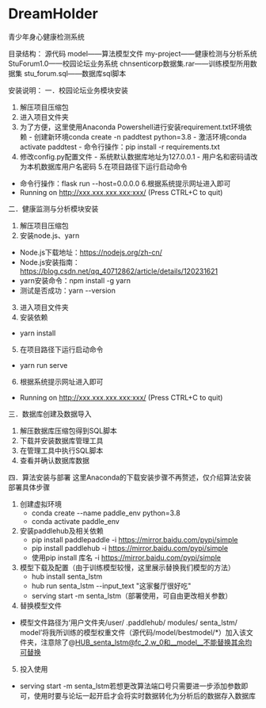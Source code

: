 # DreamHolder
青少年身心健康检测系统

目录结构：
源代码
        model——算法模型文件
        my-project——健康检测与分析系统
        StuForum1.0——校园论坛业务系统
chnsenticorp数据集.rar——训练模型所用数据集
stu_forum.sql——数据库sql脚本

安装说明：
一．校园论坛业务模块安装
1. 解压项目压缩包
2. 进入项目文件夹
3. 为了方便，这里使用Anaconda Powershell进行安装requirement.txt环境依赖
        - 创建新环境conda create -n paddtest python=3.8
        - 激活环境conda activate paddtest
        - 命令行操作：pip install -r requirements.txt
4. 修改config.py配置文件
        - 系统默认数据库地址为127.0.0.1
        - 用户名和密码请改为本机数据库用户名密码
5.在项目路径下运行启动命令
- 命令行操作：flask run --host=0.0.0.0
6.根据系统提示网址进入即可
- Running on http://xxx.xxx.xxx.xxx:xxx/ (Press CTRL+C to quit)

二．健康监测与分析模块安装
1. 解压项目压缩包
2. 安装node.js、yarn
- Node.js下载地址：https://nodejs.org/zh-cn/
- Node.js安装指南：https://blog.csdn.net/qq_40712862/article/details/120231621
- yarn安装命令：npm install -g yarn
- 测试是否成功：yarn --version
3. 进入项目文件夹
4. 安装依赖
- yarn install
5. 在项目路径下运行启动命令
- yarn run serve
6. 根据系统提示网址进入即可
- Running on http://xxx.xxx.xxx.xxx:xxx/ (Press CTRL+C to quit)

三．数据库创建及数据导入
1. 解压数据库压缩包得到SQL脚本
2. 下载并安装数据库管理工具
3. 在管理工具中执行SQL脚本
4. 查看并确认数据库数据
 
四．算法安装与部署
这里Anaconda的下载安装步骤不再赘述，仅介绍算法安装部署具体步骤
1.    创建虚拟环境
      - conda create --name paddle_env python=3.8
      - conda activate paddle_env
2.    安装paddlehub及相关依赖
       - pip install paddlepaddle -i https://mirror.baidu.com/pypi/simple
       - pip install paddlehub -i https://mirror.baidu.com/pypi/simple
       - 使用pip install 库名 -i https://mirror.baidu.com/pypi/simple
3.    模型下载及配置（由于训练模型较慢，这里展示替换我们模型的方法）
      - hub install senta_lstm
      - hub run senta_lstm --input_text "这家餐厅很好吃"
      - serving start -m senta_lstm（部署使用，可自由更改相关参数）
4.    替换模型文件
- 模型文件路径为‘用户文件夹/user/ .paddlehub/ modules/ senta_lstm/ model’将我所训练的模型权重文件（源代码/model/bestmodel/*）加入该文件夹，注意除了@HUB_senta_lstm@fc_2.w_0和__model__不能替换其余均可替换
5.    投入使用
- serving start -m senta_lstm若想更改算法端口号只需要进一步添加参数即可，使用时要与论坛一起开启才会将实时数据转化为分析后的数据存入数据库

